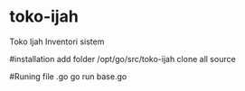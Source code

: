 # toko-ijah
Toko Ijah Inventori sistem

#installation
add folder /opt/go/src/toko-ijah
clone all source

#Runing file .go
go run base.go

